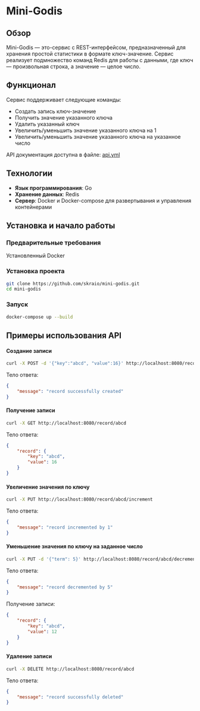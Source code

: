 # Mini-Godis

## Обзор
Mini-Godis — это-сервис с REST-интерфейсом, предназначенный для хранения
простой статистики в формате ключ-значение. Сервис реализует подмножество
команд Redis для работы с данными, где ключ — произвольная строка, а значение —
целое число.

## Функционал
Сервис поддерживает следующие команды:
- Создать запись ключ-значение
- Получить значение указанного ключа
- Удалить указанный ключ
- Увеличить/уменьшить значение указанного ключа на 1
- Увеличить/уменьшить значение указанного ключа на указанное число

API документация доступна в файле: [api.yml](api.yml)

## Технологии
- **Язык программирования**: Go
- **Хранение данных**: Redis 
- **Сервер**: Docker и Docker-compose для развертывания и управления контейнерами

## Установка и начало работы
### Предварительные требования
Установленный Docker

### Установка проекта
```bash
git clone https://github.com/skraio/mini-godis.git
cd mini-godis
```

### Запуск
```bash
docker-compose up --build
```

## Примеры использования API
#### Создание записи
```bash
curl -X POST -d '{"key":"abcd", "value":16}' http://localhost:8080/record
```
Тело ответа:
```json
{
    "message": "record successfully created"
}
```

#### Получение записи
```bash
curl -X GET http://localhost:8080/record/abcd
```
Тело ответа:
```json
{
    "record": {
        "key": "abcd",
        "value": 16
    }
}
```

#### Увеличение значения по ключу
```bash
curl -X PUT http://localhost:8080/record/abcd/increment
```
Тело ответа:
```json
{
    "message": "record incremented by 1"
}
```

#### Уменьшение значения по ключу на заданное число
```bash
curl -X PUT -d '{"term": 5}' http://localhost:8080/record/abcd/decrement-by
```
Тело ответа:
```json
{
    "message": "record decremented by 5"
}
```
Получение записи:
```json
{
    "record": {
        "key": "abcd",
        "value": 12
    }
}
```

#### Удаление записи
```bash
curl -X DELETE http://localhost:8080/record/abcd
```
Тело ответа:
```json
{
    "message": "record successfully deleted"
}
```
